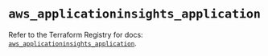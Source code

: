 # `aws_applicationinsights_application`

Refer to the Terraform Registry for docs: [`aws_applicationinsights_application`](https://registry.terraform.io/providers/hashicorp/aws/5.59.0/docs/resources/applicationinsights_application).

